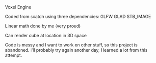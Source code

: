 Voxel Engine

Coded from scatch using three dependencies:
GLFW
GLAD
STB_IMAGE

Linear math done by me (very proud)

Can render cube at location in 3D space

Code is messy and I want to work on other stuff, so this project is abandoned.
I'll probably try again another day, I learned a lot from this attempt.
